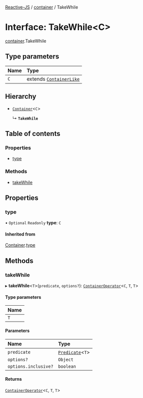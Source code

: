 [Reactive-JS](../README.md) / [container](../modules/container.md) / TakeWhile

# Interface: TakeWhile<C\>

[container](../modules/container.md).TakeWhile

## Type parameters

| Name | Type |
| :------ | :------ |
| `C` | extends [`ContainerLike`](container.ContainerLike.md) |

## Hierarchy

- [`Container`](container.Container.md)<`C`\>

  ↳ **`TakeWhile`**

## Table of contents

### Properties

- [type](container.TakeWhile.md#type)

### Methods

- [takeWhile](container.TakeWhile.md#takewhile)

## Properties

### type

• `Optional` `Readonly` **type**: `C`

#### Inherited from

[Container](container.Container.md).[type](container.Container.md#type)

## Methods

### takeWhile

▸ **takeWhile**<`T`\>(`predicate`, `options?`): [`ContainerOperator`](../modules/container.md#containeroperator)<`C`, `T`, `T`\>

#### Type parameters

| Name |
| :------ |
| `T` |

#### Parameters

| Name | Type |
| :------ | :------ |
| `predicate` | [`Predicate`](../modules/functions.md#predicate)<`T`\> |
| `options?` | `Object` |
| `options.inclusive?` | `boolean` |

#### Returns

[`ContainerOperator`](../modules/container.md#containeroperator)<`C`, `T`, `T`\>
